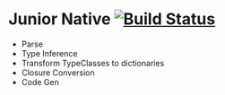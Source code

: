 # Junior Native [![Build Status](https://travis-ci.org/holoed/JuniorNative.svg?branch=master)](https://travis-ci.org/holoed/JuniorNative)

- Parse
- Type Inference
- Transform TypeClasses to dictionaries
- Closure Conversion
- Code Gen
